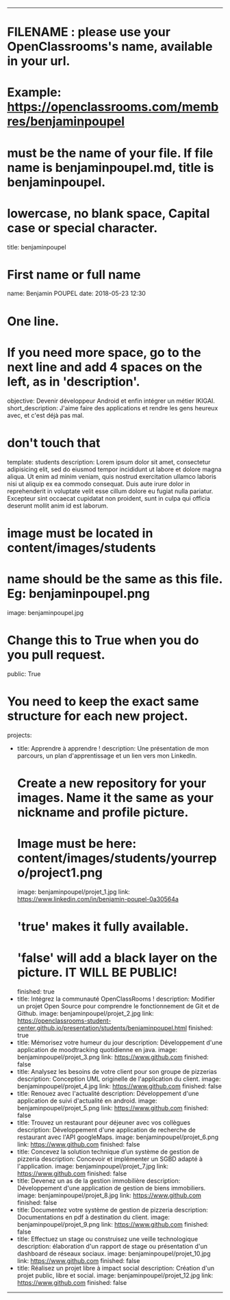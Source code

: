 ---

# FILENAME : please use your OpenClassrooms's name, available in your url.
# Example: https://openclassrooms.com/membres/benjaminpoupel
# must be the name of your file. If file name is benjaminpoupel.md, title is benjaminpoupel.
# lowercase, no blank space, Capital case or special character.
title: benjaminpoupel

# First name or full name
name: Benjamin POUPEL
date: 2018-05-23 12:30

# One line.
# If you need more space, go to the next line and add 4 spaces on the left, as in 'description'.
objective: Devenir développeur Android et enfin intégrer un métier IKIGAI.
short_description: J'aime faire des applications et rendre les gens heureux avec, et c'est déjà pas mal.

# don't touch that
template: students
description:
    Lorem ipsum dolor sit amet, consectetur adipisicing elit, sed do eiusmod
    tempor incididunt ut labore et dolore magna aliqua. Ut enim ad minim veniam,
    quis nostrud exercitation ullamco laboris nisi ut aliquip ex ea commodo
    consequat. Duis aute irure dolor in reprehenderit in voluptate velit esse
    cillum dolore eu fugiat nulla pariatur. Excepteur sint occaecat cupidatat non
    proident, sunt in culpa qui officia deserunt mollit anim id est laborum.

# image must be located in content/images/students
# name should be the same as this file. Eg: benjaminpoupel.png
image: benjaminpoupel.jpg

# Change this to True when you do you pull request.
public: True

# You need to keep the exact same structure for each new project.
projects:
  - title: Apprendre à apprendre !
    description: Une présentation de mon parcours, un plan d'apprentissage et un lien vers mon LinkedIn.
    # Create a new repository for your images. Name it the same as your nickname and profile picture.
    # Image must be here: content/images/students/yourrepo/project1.png
    image: benjaminpoupel/projet_1.jpg
    link: https://www.linkedin.com/in/benjamin-poupel-0a30564a
    # 'true' makes it fully available.
    # 'false' will add a black layer on the picture. IT WILL BE PUBLIC!
    finished: true
  - title: Intégrez la communauté OpenClassRooms !
    description: Modifier un projet Open Source pour comprendre le fonctionnement de Git et de Github. 
    image: benjaminpoupel/projet_2.jpg
    link: https://openclassrooms-student-center.github.io/presentation/students/benjaminpoupel.html
    finished: true
  - title: Mémorisez votre humeur du jour
    description: Développement d'une application de moodtracking quotidienne en java.
    image: benjaminpoupel/projet_3.png
    link: https://www.github.com
    finished: false
  - title: Analysez les besoins de votre client pour son groupe de pizzerias
    description: Conception UML originelle de l'application du client.
    image: benjaminpoupel/projet_4.jpg
    link: https://www.github.com
    finished: false
  - title: Renouez avec l'actualité
    description: Développement d'une application de suivi d'actualité en android.
    image: benjaminpoupel/projet_5.png
    link: https://www.github.com
    finished: false
  - title: Trouvez un restaurant pour déjeuner avec vos collègues
    description: Développement d'une application de recherche de restaurant avec l'API googleMaps.
    image: benjaminpoupel/projet_6.png
    link: https://www.github.com
    finished: false
  - title: Concevez la solution technique d’un système de gestion de pizzeria
    description: Concevoir et implémenter un SGBD adapté à l'application.
    image: benjaminpoupel/projet_7.jpg
    link: https://www.github.com
    finished: false
  - title: Devenez un as de la gestion immobilière
    description: Développement d'une application de gestion de biens immobiliers.
    image: benjaminpoupel/projet_8.jpg
    link: https://www.github.com
    finished: false
  - title: Documentez votre système de gestion de pizzeria
    description: Documentations en pdf à destination du client.
    image: benjaminpoupel/projet_9.png
    link: https://www.github.com
    finished: false
  - title: Effectuez un stage ou construisez une veille technologique
    description: élaboration d'un rapport de stage ou présentation d'un dashboard de réseaux sociaux.
    image: benjaminpoupel/projet_10.jpg
    link: https://www.github.com
    finished: false
  - title: Réalisez un projet libre à impact social
    description: Création d'un projet public, libre et social.
    image: benjaminpoupel/projet_12.jpg
    link: https://www.github.com
    finished: false
---